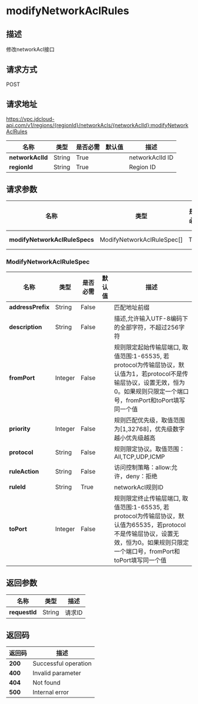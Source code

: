 # modifyNetworkAclRules


## 描述
修改networkAcl接口

## 请求方式
POST

## 请求地址
https://vpc.jdcloud-api.com/v1/regions/{regionId}/networkAcls/{networkAclId}:modifyNetworkAclRules

|名称|类型|是否必需|默认值|描述|
|---|---|---|---|---|
|**networkAclId**|String|True||networkAclId ID|
|**regionId**|String|True||Region ID|

## 请求参数
|名称|类型|是否必需|默认值|描述|
|---|---|---|---|---|
|**modifyNetworkAclRuleSpecs**|ModifyNetworkAclRuleSpec[]|True||networkAcl规则列表|

### <a name="ModifyNetworkAclRuleSpec">ModifyNetworkAclRuleSpec</a>
|名称|类型|是否必需|默认值|描述|
|---|---|---|---|---|
|**addressPrefix**|String|False||匹配地址前缀|
|**description**|String|False||描述,允许输入UTF-8编码下的全部字符，不超过256字符|
|**fromPort**|Integer|False||规则限定起始传输层端口, 取值范围:1-65535, 若protocol为传输层协议，默认值为1，若protocol不是传输层协议，设置无效，恒为0。如果规则只限定一个端口号，fromPort和toPort填写同一个值|
|**priority**|Integer|False||规则匹配优先级，取值范围为[1,32768]，优先级数字越小优先级越高|
|**protocol**|String|False||规则限定协议。取值范围：All,TCP,UDP,ICMP|
|**ruleAction**|String|False||访问控制策略：allow:允许，deny：拒绝|
|**ruleId**|String|True||networkAcl规则ID|
|**toPort**|Integer|False||规则限定终止传输层端口, 取值范围:1-65535, 若protocol为传输层协议，默认值为65535，若protocol不是传输层协议，设置无效，恒为0。如果规则只限定一个端口号，fromPort和toPort填写同一个值|

## 返回参数
|名称|类型|描述|
|---|---|---|
|**requestId**|String|请求ID|



## 返回码
|返回码|描述|
|---|---|
|**200**|Successful operation|
|**400**|Invalid parameter|
|**404**|Not found|
|**500**|Internal error|
